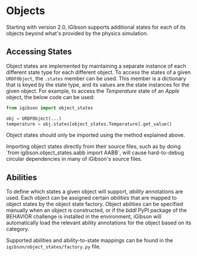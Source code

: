 # Objects

Starting with version 2.0, iGibson supports additional states for each of its objects beyond what's provided by the
physics simulation.

## Accessing States
Object states are implemented by maintaining a separate instance of each different state type for each different object. To access the states of a given `URDFObject`, the `.states` member can be used. This member is a dictionary that is keyed by the state type, and its values are the state instances for the given object. For example, to access the _Temperature_ state of an _Apple_ object, the below code can be used:

```python
from igibson import object_states

obj = URDFObject(...)
temperature = obj.states[object_states.Temperature].get_value()
```

<div class="admonition important">
<p class="admonition-title">Object states should only be imported using the method explained above.</p>
Importing object states directly from their source files, such as by doing `from igibson.object_states.aabb import AABB`,
will cause hard-to-debug circular dependencies in many of iGibson's source files.
</div>

## Abilities

To define which states a given object will support, _ability_ annotations are used. Each object can be assigned
certain _abilities_ that are mapped to object states by the object state factory. Object abilities can be specified
manually when an object is constructed, or if the _bddl_ PyPI package of the BEHAVIOR challenge is installed in the
environment, iGibson will automatically load the relevant ability annotations for the object based on its category.

Supported abilities and ability-to-state mappings can be found in the `igibson/object_states/factory.py` file.